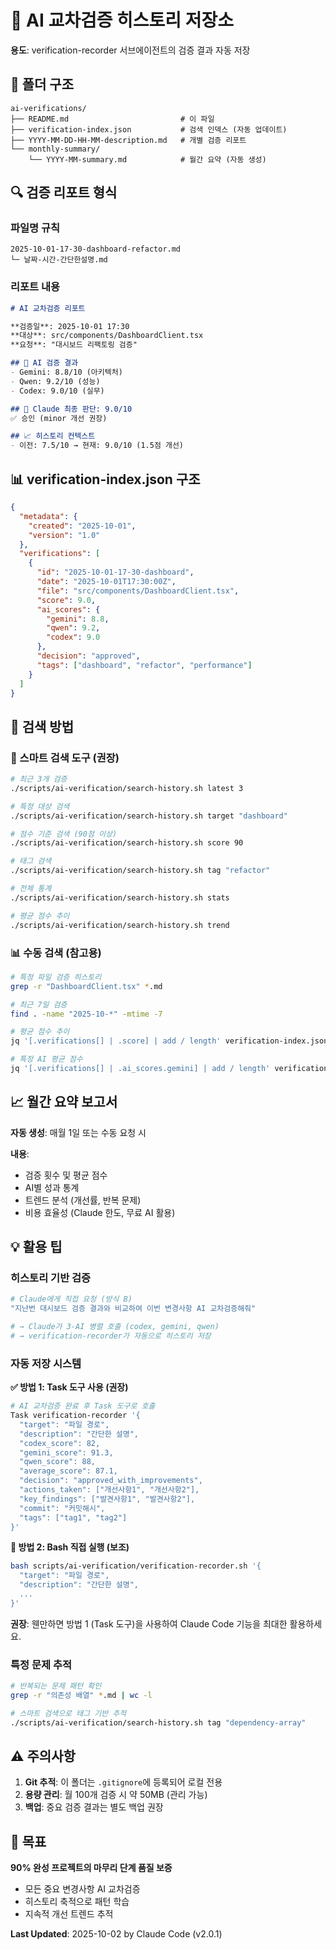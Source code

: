 # 📁 AI 교차검증 히스토리 저장소

**용도**: verification-recorder 서브에이전트의 검증 결과 자동 저장

## 📂 폴더 구조

```
ai-verifications/
├── README.md                         # 이 파일
├── verification-index.json           # 검색 인덱스 (자동 업데이트)
├── YYYY-MM-DD-HH-MM-description.md   # 개별 검증 리포트
└── monthly-summary/
    └── YYYY-MM-summary.md            # 월간 요약 (자동 생성)
```

## 🔍 검증 리포트 형식

### 파일명 규칙
```
2025-10-01-17-30-dashboard-refactor.md
└─ 날짜-시간-간단한설명.md
```

### 리포트 내용
```markdown
# AI 교차검증 리포트

**검증일**: 2025-10-01 17:30
**대상**: src/components/DashboardClient.tsx
**요청**: "대시보드 리팩토링 검증"

## 🤖 AI 검증 결과
- Gemini: 8.8/10 (아키텍처)
- Qwen: 9.2/10 (성능)
- Codex: 9.0/10 (실무)

## 🎯 Claude 최종 판단: 9.0/10
✅ 승인 (minor 개선 권장)

## 📈 히스토리 컨텍스트
- 이전: 7.5/10 → 현재: 9.0/10 (1.5점 개선)
```

## 📊 verification-index.json 구조

```json
{
  "metadata": {
    "created": "2025-10-01",
    "version": "1.0"
  },
  "verifications": [
    {
      "id": "2025-10-01-17-30-dashboard",
      "date": "2025-10-01T17:30:00Z",
      "file": "src/components/DashboardClient.tsx",
      "score": 9.0,
      "ai_scores": {
        "gemini": 8.8,
        "qwen": 9.2,
        "codex": 9.0
      },
      "decision": "approved",
      "tags": ["dashboard", "refactor", "performance"]
    }
  ]
}
```

## 🔎 검색 방법

### 🚀 스마트 검색 도구 (권장)
```bash
# 최근 3개 검증
./scripts/ai-verification/search-history.sh latest 3

# 특정 대상 검색
./scripts/ai-verification/search-history.sh target "dashboard"

# 점수 기준 검색 (90점 이상)
./scripts/ai-verification/search-history.sh score 90

# 태그 검색
./scripts/ai-verification/search-history.sh tag "refactor"

# 전체 통계
./scripts/ai-verification/search-history.sh stats

# 평균 점수 추이
./scripts/ai-verification/search-history.sh trend
```

### 📊 수동 검색 (참고용)
```bash
# 특정 파일 검증 히스토리
grep -r "DashboardClient.tsx" *.md

# 최근 7일 검증
find . -name "2025-10-*" -mtime -7

# 평균 점수 추이
jq '[.verifications[] | .score] | add / length' verification-index.json

# 특정 AI 평균 점수
jq '[.verifications[] | .ai_scores.gemini] | add / length' verification-index.json
```

## 📈 월간 요약 보고서

**자동 생성**: 매월 1일 또는 수동 요청 시

**내용**:
- 검증 횟수 및 평균 점수
- AI별 성과 통계
- 트렌드 분석 (개선률, 반복 문제)
- 비용 효율성 (Claude 한도, 무료 AI 활용)

## 💡 활용 팁

### 히스토리 기반 검증
```bash
# Claude에게 직접 요청 (방식 B)
"지난번 대시보드 검증 결과와 비교하여 이번 변경사항 AI 교차검증해줘"

# → Claude가 3-AI 병렬 호출 (codex, gemini, qwen)
# → verification-recorder가 자동으로 히스토리 저장
```

### 자동 저장 시스템

**✅ 방법 1: Task 도구 사용 (권장)**
```bash
# AI 교차검증 완료 후 Task 도구로 호출
Task verification-recorder '{
  "target": "파일 경로",
  "description": "간단한 설명",
  "codex_score": 82,
  "gemini_score": 91.3,
  "qwen_score": 88,
  "average_score": 87.1,
  "decision": "approved_with_improvements",
  "actions_taken": ["개선사항1", "개선사항2"],
  "key_findings": ["발견사항1", "발견사항2"],
  "commit": "커밋해시",
  "tags": ["tag1", "tag2"]
}'
```

**🔧 방법 2: Bash 직접 실행 (보조)**
```bash
bash scripts/ai-verification/verification-recorder.sh '{
  "target": "파일 경로",
  "description": "간단한 설명",
  ...
}'
```

**권장**: 웬만하면 방법 1 (Task 도구)을 사용하여 Claude Code 기능을 최대한 활용하세요.

### 특정 문제 추적
```bash
# 반복되는 문제 패턴 확인
grep -r "의존성 배열" *.md | wc -l

# 스마트 검색으로 태그 기반 추적
./scripts/ai-verification/search-history.sh tag "dependency-array"
```

## ⚠️ 주의사항

1. **Git 추적**: 이 폴더는 `.gitignore`에 등록되어 로컬 전용
2. **용량 관리**: 월 100개 검증 시 약 50MB (관리 가능)
3. **백업**: 중요 검증 결과는 별도 백업 권장

## 🎯 목표

**90% 완성 프로젝트의 마무리 단계 품질 보증**
- 모든 중요 변경사항 AI 교차검증
- 히스토리 축적으로 패턴 학습
- 지속적 개선 트렌드 추적

**Last Updated**: 2025-10-02 by Claude Code (v2.0.1)
